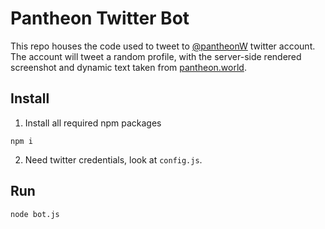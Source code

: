 # Pantheon Twitter Bot

This repo houses the code used to tweet to [@pantheonW](https://twitter.com/PantheonW) twitter account. The account will tweet a random profile, with the server-side rendered screenshot and dynamic text taken from [pantheon.world](https://pantheon.world).

## Install
1. Install all required npm packages

```npm i```

2. Need twitter credentials, look at `config.js`.

## Run
```
node bot.js
```